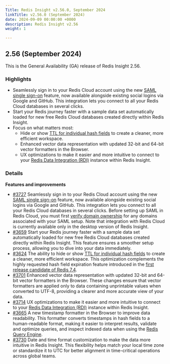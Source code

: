 ```yaml
---
Title: Redis Insight v2.56.0, September 2024
linkTitle: v2.56.0 (September 2024)
date: 2024-09-09 00:00:00 +0000
description: Redis Insight v2.56
weight: 1

---
```

## 2.56 (September 2024)
This is the General Availability (GA) release of Redis Insight 2.56.

### Highlights
- Seamlessly sign in to your Redis Cloud account using the new [SAML single sign-on](https://redis.io/docs/latest/operate/rc/security/access-control/saml-sso/) feature, now available alongside existing social logins via Google and GitHub. This integration lets you connect to all your Redis Cloud databases in several clicks.
- Start your Redis journey faster with a sample data set automatically loaded for new free Redis Cloud databases created directly within Redis Insight.
- Focus on what matters most:
  - Hide or show [TTL for individual hash fields](https://redis.io/docs/latest/develop/data-types/hashes/?utm_source=redisinsight&utm_medium=release_notes&utm_campaign=2.52#field-expiration) to create a cleaner, more efficient workspace.
  - Enhanced vector data representation with updated 32-bit and 64-bit vector formatters in the Browser.
  - UX optimizations to make it easier and more intuitive to connect to your [Redis Data Integration (RDI)](https://redis.io/data-integration/?utm_source=redisinsight&utm_medium=repository&utm_campaign=release_notes) instance within Redis Insight.


### Details

**Features and improvements**
- [#3727](https://github.com/RedisInsight/RedisInsight/pull/3727) Seamlessly sign in to your Redis Cloud account using the new [SAML single sign-on](https://redis.io/docs/latest/operate/rc/security/access-control/saml-sso/) feature, now available alongside existing social logins via Google and GitHub. This integration lets you connect to all your Redis Cloud databases in several clicks. Before setting up SAML in Redis Cloud, you must first [verify domain ownership](https://redis.io/docs/latest/operate/rc/security/access-control/saml-sso/?utm_source=redisinsight&utm_medium=repository&utm_campaign=release_notes) for any domains associated with your SAML setup. Note that integration with Redis Cloud is currently available only in the desktop version of Redis Insight.
- [#3659](https://github.com/RedisInsight/RedisInsight/pull/3659) Start your Redis journey faster with a sample data set automatically loaded for new free Redis Cloud databases created directly within Redis Insight. This feature ensures a smoother setup process, allowing you to dive into your data immediately.
- [#3624](https://github.com/RedisInsight/RedisInsight/pull/3624) The ability to hide or show [TTL for individual hash fields](https://redis.io/docs/latest/develop/data-types/hashes/?utm_source=redisinsight&utm_medium=release_notes&utm_campaign=2.52#field-expiration) to create a cleaner, more efficient workspace. This optimization complements the highly requested hash field expiration feature introduced in the [first release candidate of Redis 7.4](https://github.com/redis-stack/redis-stack/releases/tag/v7.4.0-v0).
- [#3701](https://github.com/RedisInsight/RedisInsight/pull/3701) Enhanced vector data representation with updated 32-bit and 64-bit vector formatters in the Browser. These changes ensure that vector formatters are applied only to data containing unprintable values when converted to UTF-8, providing a clearer and more accurate view of your data.
- [#3714](https://github.com/RedisInsight/RedisInsight/pull/3714) UX optimizations to make it easier and more intuitive to connect to your [Redis Data Integration (RDI)](https://redis.io/data-integration/?utm_source=redisinsight&utm_medium=repository&utm_campaign=release_notes) instance within Redis Insight.
- [#3665](https://github.com/RedisInsight/RedisInsight/pull/3665) A new timestamp formatter in the Browser to improve data readability. This formatter converts timestamps in hash fields to a human-readable format, making it easier to interpret results, validate and optimize queries, and inspect indexed data when using the [Redis Query Engine](https://redis.io/docs/latest/develop/interact/search-and-query/?utm_source=redisinsight&utm_medium=repository&utm_campaign=release_notes).
- [#3730](https://github.com/RedisInsight/RedisInsight/pull/3730) Date and time format customization to make the data more intuitive in Redis Insight. This flexibility helps match your local time zone or standardize it to UTC for better alignment in time-critical operations across global teams.
